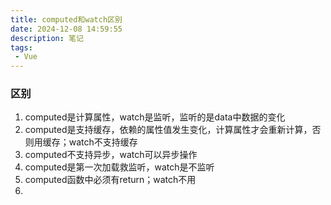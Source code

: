 ```yaml
---
title: computed和watch区别
date: 2024-12-08 14:59:55
description: 笔记
tags:
 - Vue
---
```


### 区别

1. computed是计算属性，watch是监听，监听的是data中数据的变化
2. computed是支持缓存，依赖的属性值发生变化，计算属性才会重新计算，否则用缓存；watch不支持缓存
3. computed不支持异步，watch可以异步操作
4. computed是第一次加载救监听，watch是不监听
5. computed函数中必须有return；watch不用
6. 